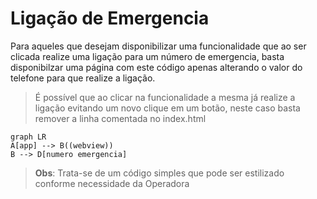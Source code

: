 # Ligação de Emergencia
Para aqueles que desejam disponibilizar uma funcionalidade que ao ser clicada realize uma ligação para um número de emergencia, basta disponibilzar uma página com este código apenas alterando o valor do telefone para que realize a ligação.

> É possível que ao clicar na funcionalidade a mesma já realize a ligação evitando um novo clique em um botão, neste caso basta remover a linha comentada no index.html


```mermaid
graph LR
A[app] --> B((webview))
B --> D[numero emergencia]

```

> **Obs**: Trata-se de um código simples que pode ser estilizado conforme necessidade da Operadora
